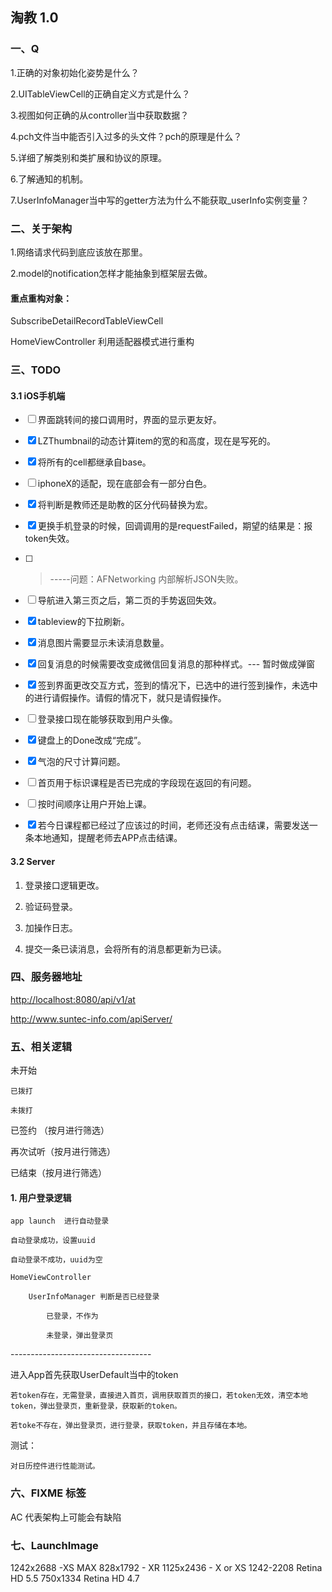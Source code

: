 ## 淘教 1.0

### 一、Q

1.正确的对象初始化姿势是什么？

2.UITableViewCell的正确自定义方式是什么？

3.视图如何正确的从controller当中获取数据？

4.pch文件当中能否引入过多的头文件？pch的原理是什么？

5.详细了解类别和类扩展和协议的原理。

6.了解通知的机制。

7.UserInfoManager当中写的getter方法为什么不能获取_userInfo实例变量？



### 二、关于架构

1.网络请求代码到底应该放在那里。

2.model的notification怎样才能抽象到框架层去做。

#### 重点重构对象：

SubscribeDetailRecordTableViewCell

HomeViewController 利用适配器模式进行重构



### 三、TODO

#### 3.1 iOS手机端

- [ ] 界面跳转间的接口调用时，界面的显示更友好。

- [x] LZThumbnail的动态计算item的宽的和高度，现在是写死的。

- [x] 将所有的cell都继承自base。

- [ ] iphoneX的适配，现在底部会有一部分白色。

- [x] 将判断是教师还是助教的区分代码替换为宏。

- [x] 更换手机登录的时候，回调调用的是requestFailed，期望的结果是：报token失效。

- [ ] >  -----问题：AFNetworking 内部解析JSON失败。

- [ ] 导航进入第三页之后，第二页的手势返回失效。

- [x]  tableview的下拉刷新。

- [x] 消息图片需要显示未读消息数量。

- [x]  回复消息的时候需要改变成微信回复消息的那种样式。--- 暂时做成弹窗

- [x]  签到界面更改交互方式，签到的情况下，已选中的进行签到操作，未选中的进行请假操作。请假的情况下，就只是请假操作。

- [ ] 登录接口现在能够获取到用户头像。

- [x]  键盘上的Done改成“完成”。

- [x] 气泡的尺寸计算问题。

- [ ] 首页用于标识课程是否已完成的字段现在返回的有问题。

- [ ] 按时间顺序让用户开始上课。

- [x] 若今日课程都已经过了应该过的时间，老师还没有点击结课，需要发送一条本地通知，提醒老师去APP点击结课。



#### 3.2 Server

1. 登录接口逻辑更改。

2. 验证码登录。

3. 加操作日志。

4. 提交一条已读消息，会将所有的消息都更新为已读。



### 四、服务器地址

<http://localhost:8080/api/v1/at>

http://www.suntec-info.com/apiServer/



### 五、相关逻辑

未开始

	已拨打
	
	未拨打

已签约 （按月进行筛选）

再次试听（按月进行筛选）

已结束（按月进行筛选）



#### 1. 用户登录逻辑

	app launch  进行自动登录
	
	自动登录成功，设置uuid
	
	自动登录不成功，uuid为空
	
	HomeViewController
	
		UserInfoManager 判断是否已经登录
	
			已登录，不作为
	
			未登录，弹出登录页

\-----------------------------------

进入App首先获取UserDefault当中的token

	若token存在，无需登录，直接进入首页，调用获取首页的接口，若token无效，清空本地token，弹出登录页，重新登录，获取新的token。
	
	若toke不存在，弹出登录页，进行登录，获取token，并且存储在本地。

测试：

	对日历控件进行性能测试。



### 六、FIXME 标签

AC 代表架构上可能会有缺陷



### 七、LaunchImage

1242x2688 -XS MAX
828x1792  - XR
1125x2436  - X or XS
1242-2208 Retina HD 5.5
750x1334 Retina HD 4.7



### 



